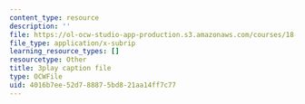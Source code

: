 ```yaml
---
content_type: resource
description: ''
file: https://ol-ocw-studio-app-production.s3.amazonaws.com/courses/18-01sc-single-variable-calculus-fall-2010/4016b7ee52d788875bd821aa14ff7c77_Nv3C7q88MqA.srt
file_type: application/x-subrip
learning_resource_types: []
resourcetype: Other
title: 3play caption file
type: OCWFile
uid: 4016b7ee-52d7-8887-5bd8-21aa14ff7c77
---
```

